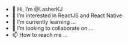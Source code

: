 - 👋 Hi, I’m @LasherKJ
- 👀 I’m interested in ReactJS and React Native
- 🌱 I’m currently learning ...
- 💞️ I’m looking to collaborate on ...
- 📫 How to reach me ...

<!---
LasherKJ/LasherKJ is a ✨ special ✨ repository because its `README.md` (this file) appears on your GitHub profile.
You can click the Preview link to take a look at your changes.
--->
